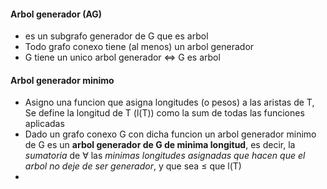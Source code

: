 #### Arbol generador (AG)
- es un subgrafo generador de G que es arbol
- Todo grafo conexo tiene (al menos) un arbol generador
- G tiene un unico arbol generador <=> G es arbol
#### Arbol generador minimo
- Asigno una funcion que asigna longitudes (o pesos) a las aristas de T, Se define la longitud de T (l(T)) como la sum de todas las funciones aplicadas
- Dado un grafo conexo G con dicha funcion un arbol generador minimo de G es un **arbol generador de G de minima longitud**, es decir, la _sumatoria_ de $\forall$ las _minimas longitudes asignadas que hacen que el arbol no deje de ser generador_, y que sea $\leq$ que l(T)
- 